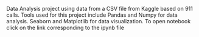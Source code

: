 Data Analysis project using data from a CSV file from Kaggle based on 911 calls. Tools used for this project include Pandas and Numpy for data analysis. Seaborn and Matplotlib for data visualization.
To open notebook click on the link corresponding to the ipynb file
